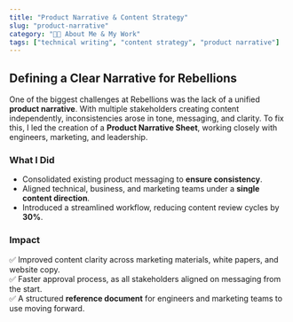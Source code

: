 ```yaml
---
title: "Product Narrative & Content Strategy"
slug: "product-narrative"
category: "👩‍💻 About Me & My Work"
tags: ["technical writing", "content strategy", "product narrative"]
---
```

## Defining a Clear Narrative for Rebellions

One of the biggest challenges at Rebellions was the lack of a unified **product narrative**. With multiple stakeholders creating content independently, inconsistencies arose in tone, messaging, and clarity. To fix this, I led the creation of a **Product Narrative Sheet**, working closely with engineers, marketing, and leadership. 

### **What I Did**
- Consolidated existing product messaging to **ensure consistency**.
- Aligned technical, business, and marketing teams under a **single content direction**.
- Introduced a streamlined workflow, reducing content review cycles by **30%**.

### **Impact**
✅ Improved content clarity across marketing materials, white papers, and website copy.  
✅ Faster approval process, as all stakeholders aligned on messaging from the start.  
✅ A structured **reference document** for engineers and marketing teams to use moving forward.
